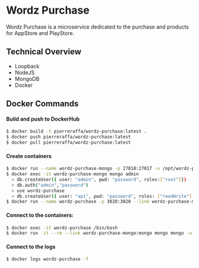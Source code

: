 # Wordz Purchase

Wordz Purchase is a microservice dedicated to the purchase and products for AppStore and PlayStore.

## Technical Overview
- Loopback  
- NodeJS  
- MongoDB  
- Docker

## Docker Commands

#### Build and push to DockerHub

```sh
$ docker build -t pierreraffa/wordz-purchase:latest .  
$ docker push pierreraffa/wordz-purchase:latest  
$ docker pull pierreraffa/wordz-purchase:latest  
 ``` 
#### Create containers  
```sh
$ docker run --name wordz-purchase-mongo -p 27018:27017 -v /opt/wordz-purchase-mongo/db:/data/db -d mongo --auth  
$ docker exec -it wordz-purchase-mongo mongo admin  
  > db.createUser({ user: "admin", pwd: "password", roles:["root"]})  
  > db.auth("admin","password")  
  > use wordz-purchase  
  > db.createUser({ user: "api", pwd: "password", roles: ["readWrite"] })  
$ docker run --name wordz-purchase -p 3020:3020 --link wordz-purchase-mongo:mongo -d pierreraffa/wordz-purchase:latest  
``` 
#### Connect to the containers:  
```sh
$ docker exec -it wordz-purchase /bin/bash  
$ docker run -it --rm --link wordz-purchase-mongo:mongo mongo mongo -u api -p password --authenticationDatabase wordz-purchase wordz-purchase-mongo/wordz-purchase
```
#### Connect to the logs  
```sh
$ docker logs wordz-purchase -f  
```